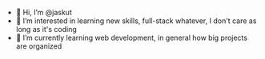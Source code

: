 - 👋 Hi, I’m @jaskut
- 👀 I’m interested in learning new skills, full-stack whatever, I don't care as long as it's coding
- 🌱 I’m currently learning web development, in general how big projects are organized
<!--- 💞️ I’m looking to collaborate on ...
- 📫 How to reach me ...

<!---
jaskut/jaskut is a ✨ special ✨ repository because its `README.md` (this file) appears on your GitHub profile.
You can click the Preview link to take a look at your changes.
--->
